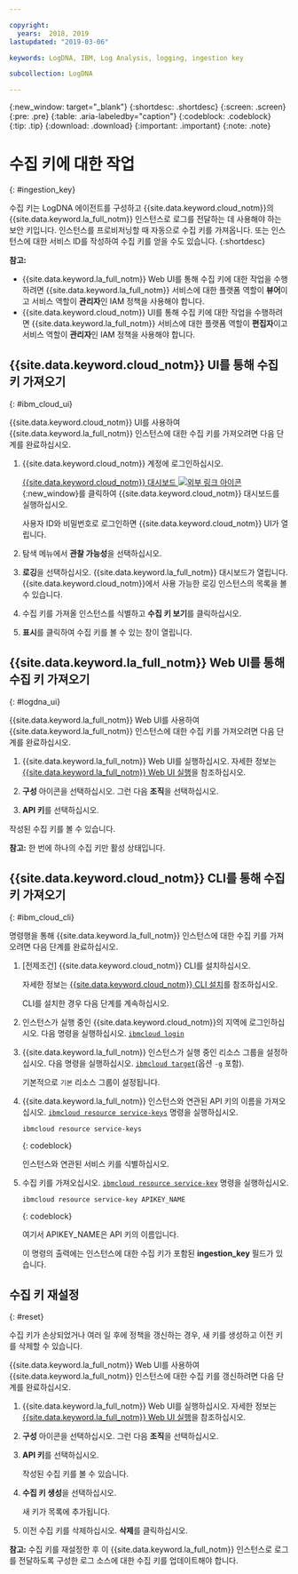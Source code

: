 ```yaml
---

copyright:
  years:  2018, 2019
lastupdated: "2019-03-06"

keywords: LogDNA, IBM, Log Analysis, logging, ingestion key

subcollection: LogDNA

---
```


{:new_window: target="_blank"}
{:shortdesc: .shortdesc}
{:screen: .screen}
{:pre: .pre}
{:table: .aria-labeledby="caption"}
{:codeblock: .codeblock}
{:tip: .tip}
{:download: .download}
{:important: .important}
{:note: .note}

# 수집 키에 대한 작업
{: #ingestion_key}

수집 키는 LogDNA 에이전트를 구성하고 {{site.data.keyword.cloud_notm}}의 {{site.data.keyword.la_full_notm}} 인스턴스로 로그를 전달하는 데 사용해야 하는 보안 키입니다. 인스턴스를 프로비저닝할 때 자동으로 수집 키를 가져옵니다. 또는 인스턴스에 대한 서비스 ID를 작성하여 수집 키를 얻을 수도 있습니다. 
{:shortdesc}

**참고:** 

* {{site.data.keyword.la_full_notm}} Web UI를 통해 수집 키에 대한 작업을 수행하려면 {{site.data.keyword.la_full_notm}} 서비스에 대한 플랫폼 역할이 **뷰어**이고 서비스 역할이 **관리자**인 IAM 정책을 사용해야 합니다. 
* {{site.data.keyword.cloud_notm}} UI를 통해 수집 키에 대한 작업을 수행하려면 {{site.data.keyword.la_full_notm}} 서비스에 대한 플랫폼 역할이 **편집자**이고 서비스 역할이 **관리자**인 IAM 정책을 사용해야 합니다. 


## {{site.data.keyword.cloud_notm}} UI를 통해 수집 키 가져오기
{: #ibm_cloud_ui}

{{site.data.keyword.cloud_notm}} UI를 사용하여 {{site.data.keyword.la_full_notm}} 인스턴스에 대한 수집 키를 가져오려면 다음 단계를 완료하십시오.

1. {{site.data.keyword.cloud_notm}} 계정에 로그인하십시오.

    [{{site.data.keyword.cloud_notm}} 대시보드 ![외부 링크 아이콘](../../icons/launch-glyph.svg "외부 링크 아이콘")](https://cloud.ibm.com/login){:new_window}를 클릭하여 {{site.data.keyword.cloud_notm}} 대시보드를 실행하십시오.

	사용자 ID와 비밀번호로 로그인하면 {{site.data.keyword.cloud_notm}} UI가 열립니다.

2. 탐색 메뉴에서 **관찰 가능성**을 선택하십시오. 

3. **로깅**을 선택하십시오. {{site.data.keyword.la_full_notm}} 대시보드가 열립니다. {{site.data.keyword.cloud_notm}}에서 사용 가능한 로깅 인스턴스의 목록을 볼 수 있습니다.

3. 수집 키를 가져올 인스턴스를 식별하고 **수집 키 보기**를 클릭하십시오.

4. **표시**를 클릭하여 수집 키를 볼 수 있는 창이 열립니다.


## {{site.data.keyword.la_full_notm}} Web UI를 통해 수집 키 가져오기
{: #logdna_ui}

{{site.data.keyword.la_full_notm}} Web UI를 사용하여 {{site.data.keyword.la_full_notm}} 인스턴스에 대한 수집 키를 가져오려면 다음 단계를 완료하십시오.

1. {{site.data.keyword.la_full_notm}} Web UI를 실행하십시오. 자세한 정보는 [{{site.data.keyword.la_full_notm}} Web UI 실행](/docs/services/Log-Analysis-with-LogDNA?topic=LogDNA-view_logs#view_logs_step2)을 참조하십시오.

2. **구성** 아이콘을 선택하십시오. 그런 다음 **조직**을 선택하십시오. 

3. **API 키**를 선택하십시오.

작성된 수집 키를 볼 수 있습니다. 

**참고:** 한 번에 하나의 수집 키만 활성 상태입니다. 


## {{site.data.keyword.cloud_notm}} CLI를 통해 수집 키 가져오기
{: #ibm_cloud_cli}

명령행을 통해 {{site.data.keyword.la_full_notm}} 인스턴스에 대한 수집 키를 가져오려면 다음 단계를 완료하십시오.

1. [전제조건] {{site.data.keyword.cloud_notm}} CLI를 설치하십시오.

   자세한 정보는 [{{site.data.keyword.cloud_notm}} CLI 설치](/docs/services/Log-Analysis-with-LogDNA?topic=LogDNA-about#about)를 참조하십시오.

   CLI를 설치한 경우 다음 단계를 계속하십시오.

2. 인스턴스가 실행 중인 {{site.data.keyword.cloud_notm}}의 지역에 로그인하십시오. 다음 명령을 실행하십시오. [`ibmcloud login`](/docs/cli/reference/ibmcloud?topic=cloud-cli-ibmcloud_cli#ibmcloud_login)

3. {{site.data.keyword.la_full_notm}} 인스턴스가 실행 중인 리소스 그룹을 설정하십시오. 다음 명령을 실행하십시오. [`ibmcloud target`](/docs/cli/reference/ibmcloud?topic=cloud-cli-ibmcloud_cli#ibmcloud_target)(옵션 `-g` 포함).

    기본적으로 `기본` 리소스 그룹이 설정됩니다.

4. {{site.data.keyword.la_full_notm}} 인스턴스와 연관된 API 키의 이름을 가져오십시오. [`ibmcloud resource service-keys`](/docs/cli/reference/ibmcloud?topic=cloud-cli-ibmcloud_commands_resource#ibmcloud_resource_service_keys) 명령을 실행하십시오.

    ```
    ibmcloud resource service-keys
    ```
    {: codeblock}

    인스턴스와 연관된 서비스 키를 식별하십시오.

5. 수집 키를 가져오십시오. [`ibmcloud resource service-key`](/docs/cli/reference/ibmcloud?topic=cloud-cli-ibmcloud_commands_resource#ibmcloud_resource_service_key) 명령을 실행하십시오.

    ```
    ibmcloud resource service-key APIKEY_NAME
    ```
    {: codeblock}

    여기서 APIKEY_NAME은 API 키의 이름입니다.
 
    이 명령의 출력에는 인스턴스에 대한 수집 키가 포함된 **ingestion_key** 필드가 있습니다.


## 수집 키 재설정 
{: #reset}

수집 키가 손상되었거나 여러 일 후에 정책을 갱신하는 경우, 새 키를 생성하고 이전 키를 삭제할 수 있습니다.

{{site.data.keyword.la_full_notm}} Web UI를 사용하여 {{site.data.keyword.la_full_notm}} 인스턴스에 대한 수집 키를 갱신하려면 다음 단계를 완료하십시오.

1. {{site.data.keyword.la_full_notm}} Web UI를 실행하십시오. 자세한 정보는 [{{site.data.keyword.la_full_notm}} Web UI 실행](/docs/services/Log-Analysis-with-LogDNA?topic=LogDNA-view_logs#view_logs_step2)을 참조하십시오.

2. **구성** 아이콘을 선택하십시오. 그런 다음 **조직**을 선택하십시오. 

3. **API 키**를 선택하십시오.

    작성된 수집 키를 볼 수 있습니다. 

4. **수집 키 생성**을 선택하십시오.

    새 키가 목록에 추가됩니다.

5. 이전 수집 키를 삭제하십시오. **삭제**를 클릭하십시오.

**참고:** 수집 키를 재설정한 후 이 {{site.data.keyword.la_full_notm}} 인스턴스로 로그를 전달하도록 구성한 로그 소스에 대한 수집 키를 업데이트해야 합니다.



